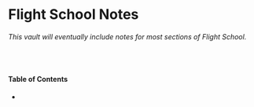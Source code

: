 # Flight School Notes
###### This vault will eventually include notes for most sections of Flight School.
<br />

#### Table of Contents

- 